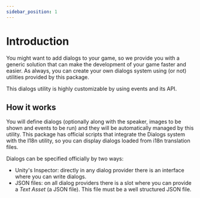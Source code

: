 ```yaml
---
sidebar_position: 1
---
```


# Introduction

You might want to add dialogs to your game, so we provide you with a generic solution that can make the development of your game faster and easier. As always, you can create your own dialogs system using (or not) utilities provided by this package.

This dialogs utility is highly customizable by using events and its API.

## How it works

You will define dialogs (optionally along with the speaker, images to be shown and events to be run) and they will be automatically managed by this utility. This package has official scripts that integrate the Dialogs system with the I18n utility, so you can display dialogs loaded from i18n translation files.

Dialogs can be specified officially by two ways:

- Unity's Inspector: directly in any dialog provider there is an interface where you can write dialogs.
- JSON files: on all dialog providers there is a slot where you can provide a _Text Asset_ (a JSON file). This file must be a well structured JSON file.
